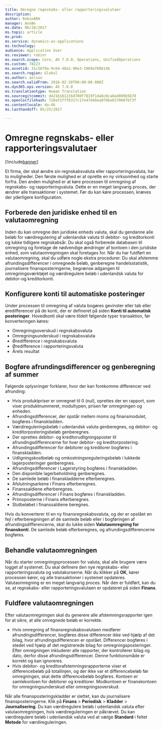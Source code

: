 ```yaml
---
title: Omregne regnskabs- eller rapporteringsvalutaer
description: 
author: RobinARH
manager: AnnBe
ms.date: 06/20/2017
ms.topic: article
ms.prod: 
ms.service: dynamics-ax-applications
ms.technology: 
audience: Application User
ms.reviewer: robinr
ms.search.scope: Core, AX 7.0.0, Operations, UnifiedOperations
ms.custom: 78223
ms.assetid: 31c56f9a-9c64-40a2-90e3-1969a760614b
ms.search.region: Global
ms.author: aolson
ms.search.validFrom: 2016-02-28T00:00:00.000Z
ms.dyn365.ops.version: AX 7.0.0
ms.translationtype: Human Translation
ms.sourcegitcommit: d421b161216d700f7819f1da8c0ca8ad089b5670
ms.openlocfilehash: 728af2fff6317c17e47d48ea07dbeb57068fbf3f
ms.contentlocale: da-dk
ms.lasthandoff: 05/25/2017

---
```


# <a name="convert-accounting-or-reporting-currencies"></a>Omregne regnskabs- eller rapporteringsvalutaer

[!include[banner](../includes/banner.md)]




Et firma, der skal ændre sin regnskabsvaluta eller rapporteringsvaluta, har to muligheder. Den første mulighed er at oprette en ny virksomhed og starte forfra. Den anden mulighed er at køre processen til omregning af regnskabs- og rapporteringvaluta. Dette er en meget langvarig proces, der ændrer alle transaktioner i systemet. Før du kan køre processen, kræves der yderligere konfiguration.

## <a name="preparing-the-legal-entity-for-currency-conversion"></a>Forberede den juridiske enhed til en valutaomregning
Inden du kan omregne den juridiske enheds valuta, skal du gendanne alle beløb for værdiregulering af udenlandsk valuta til debitor- og kreditorkonti og lukke tidligere regnskabsår. Du skal også forberede databasen til omregning og foretage de nødvendige ændringer af kontoen i den juridiske enhed, som valutaomregningen skal foretages for. Når du har fuldført en valutaomregning, skal du udføre nogle ekstra procedurer. Du skal afstemme afrundingsdifferencer i omregnede beløb, genberegne handelsstatistik, journalisere finansposteringerne, begrænse adgangen til omregningsværktøjet og værdiregulere beløb i udenlandsk valuta for debitor-og kreditorkonti.

## <a name="setting-up-accounts-for-automatic-transactions"></a>Konfigurere konti til automatiske posteringer
Under processen til omregning af valuta bogøres gevinster eller tab eller øredifferencer på de konti, der er defineret på siden **Konti til automatisk posteringer**. Hovedkonti skal være tildelt følgende typer transaktion, før konverteringen køres:

-   Omregningsoverskud i regnskabsvaluta
-   Omregningsunderskud i regnskabsvaluta
-   Øredifference i regnskabsvaluta
-   Øredifference i rapporteringsvaluta
-   Årets resultat

## <a name="posting-rounding-differences-and-sum-recalculations"></a>Bogføre afrundingsdifferencer og genberegning af summer
Følgende oplysninger forklarer, hvor der kan forekomme differencer ved afrunding:

-   Hvis produktpriser er omregnet til 0 (nul), oprettes der en rapport, som viser produktnummeret, modultypen, prisen før omregningen og enheden.
-   Afrundingsdifferencer, der opstår mellem moms og finansmodulet, bogføres i finanskladden.
-   Værdireguleringsbeløb i udenlandsk valuta genberegnes, og debitor- og kreditorposteringsbeløb genberegnes.
-   Der oprettes debitor- og kreditorudligningsposter til afrundingsdifferencerne for hver debitor- og kreditorpostering.
-   Afrundingsdifferencer for debitorer og kreditorer bogføres i finanskladden.
-   Udligningskostbeløb og omkostningsreguleringsbeløb i lukkede lagerposteringer genberegnes.
-   Afrundingsdifferencer i Lagerstyring bogføres i finanskladden.
-   Den disponible lagerbeholdning genberegnes.
-   De samlede beløb i finanskladderne efterberegnes.
-   Afslutningsarkene i Finans efterberegnes.
-   Finanssaldiene efterberegnes.
-   Afrundingsdifferencer i Finans bogføres i finanskladden.
-   Primoposterne i Finans efterberegnes.
-   Slutbeløbet i finanssaldiene beregnes.

Hvis du konverterer til en ny finansregnskabsvaluta, og der er opstået en fejl i efterberegningen af de samlede beløb eller i bogføringen af afrundingsdifferencerne, skal du lukke siden **Valutaomregning for finanskonti**. De samlede beløb efterberegnes, og afrundingsdifferencerne bogføres.

## <a name="processing-the-currency-conversion"></a>Behandle valutaomregningen
Når du starter omregningsprocessen for valuta, skal alle brugere være logget af systemet. Du skal definere den nye regnskabs- eller rapporteringsvaluta og valutakurserne. Når du klikker på **OK**, kører processen kører, og alle transaktioner i systemet opdateres. Valutaomregning er en meget langvarig proces. Når den er fuldført, kan du se, at regnskabs- eller rapporteringsvalutaen er opdateret på siden **Finans**.

## <a name="completing-the-currency-conversion"></a>Fuldføre valutaomregningen
Efter valutaomregningen skal du generere alle afstemningsrapporter igen for at sikre, at alle omregnede beløb er korrekte.

-   Hvis omregning af finansregnskabsvalutaen medfører afrundingsdifferencer, bogføres disse differencer ikke ved hjælp af det bilag, hvor afrundingsdifferencen er opstået. Differencer bogføres i stedet ved hjælp af det registrerede bilag for omregningsposteringer. Efter omregningen inkluderer alle rapporter, der kontrollerer bilag og dato, derfor disse afrundingsdifferencer. Denne funktionsmåde er korrekt og kan ignoreres.
-   Hvis debitor- og kreditorafstemningsrapporterne viser et differencebeløb på totallinjen, og der ikke var et differencebeløb før omregningen, skal dette differencebeløb bogføres. Kontoen er samlekontoen for debitorer og kreditorer. Modkontoen er finanskontoen for omregningsunderskud eller omregningsoverskud.

Når alle finansposteringskladder er slettet, kan du journalisere finansposteringerne. Klik på **Finans** &gt; **Periodisk** &gt; **Kladder** &gt; **Journalisering**. Du kan værdiregulere beløb i udenlandsk valuta efter valutaomregningen, hvis værdireguleringen er påkrævet. Du kan værdiregulere beløb i udenlandsk valuta ved at vælge **Standard** i feltet **Metode** for værdireguleringen.




